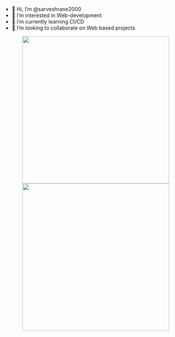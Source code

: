 - 👋 Hi, I’m @sarveshrane2000
- 👀 I’m interested in Web-development
- 🌱 I’m currently learning CI/CD
- 💞️ I’m looking to collaborate on Web based projects

<p align = "center">
    <img src='https://github-readme-streak-stats.herokuapp.com?user=sarveshrane2000' width=400 />
    <img src='https://github-readme-stats.vercel.app/api?username=sarveshrane2000&show_icons=true&theme=buefy' width=400 />
</p>
